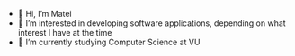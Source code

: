 - 👋 Hi, I’m Matei
- 👀 I’m interested in developing software applications, depending on what interest I have at the time
- 🌱 I’m currently studying Computer Science at VU

<!---
paRa95-dev/paRa95-dev is a ✨ special ✨ repository because its `README.md` (this file) appears on your GitHub profile.
You can click the Preview link to take a look at your changes.
--->
